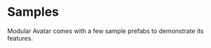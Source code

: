 ﻿---
sidebar_position: 3
sidebar_label: Samples
---

# Samples

Modular Avatar comes with a few sample prefabs to demonstrate its features.
